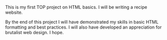 This is my first TOP project on HTML basics. I will be writing a recipe website. 

By the end of this project I will have demonstrated my skills in basic HTML formatting and best practices. I will also have developed an appreciation for brutalist web design. I hope.